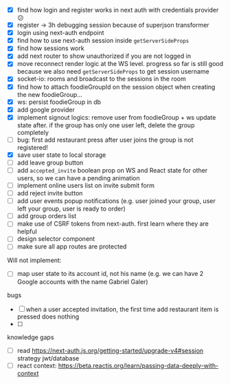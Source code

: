 - [x] find how login and register works in next auth with credentials provider 😕
- [x] register -> 3h debugging session because of superjson transformer
- [x] login using next-auth endpoint
- [x] find how to use next-auth session inside `getServerSideProps`
- [x] find how sessions work
- [x] add next router to show unauthorized if you are not logged in
- [x] move reconnect render logic at the WS level. progress so far is still good because we also need `getServerSideProps` to get session username
- [x] socket-io: rooms and broadcast to the sessions in the room
- [x] find how to attach foodieGroupId on the session object when creating the new foodieGroup...
- [x] ws: persist foodieGroup in db
- [x] add google provider
- [x] implement signout logics: remove user from foodieGroup + ws update state after. if the group has only one user left, delete the group completely
- [ ] bug: first add restaurant press after user joins the group is not registered!
- [x] save user state to local storage
- [ ] add leave group button
- [ ] add `accepted_invite` boolean prop on WS and React state for other users, so we can have a pending animation
- [ ] implement online users list on invite submit form
- [ ] add reject invite button
- [ ] add user events popup notifications (e.g. user joined your group, user left your group, user is ready to order)
- [ ] add group orders list
- [ ] make use of CSRF tokens from next-auth. first learn where they are helpful
- [ ] design selector component
- [ ] make sure all app routes are protected

Will not implement:
- [ ] map user state to its account id, not his name (e.g. we can have 2  Google accounts with the name Gabriel Galer)

bugs
- [ ] when a user accepted invitation, the first time add restaurant item is pressed does nothing
- [ ] 

knowledge gaps
- [ ] read https://next-auth.js.org/getting-started/upgrade-v4#session strategy jwt/database
- [ ] react context: https://beta.reactjs.org/learn/passing-data-deeply-with-context